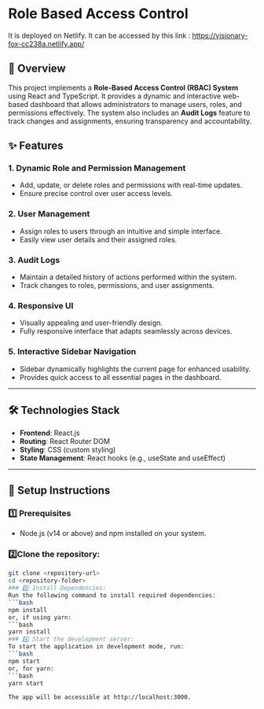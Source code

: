 # Role Based Access Control 

It is deployed on Netlify.
It can be accessed by this link : https://visionary-fox-cc238a.netlify.app/

## 📖 Overview
This project implements a **Role-Based Access Control (RBAC) System** using React and TypeScript. It provides a dynamic and interactive web-based dashboard that allows administrators to manage users, roles, and permissions effectively. The system also includes an **Audit Logs** feature to track changes and assignments, ensuring transparency and accountability.

## ✨ Features

### 1. Dynamic Role and Permission Management
- Add, update, or delete roles and permissions with real-time updates.
- Ensure precise control over user access levels.

### 2. User Management
- Assign roles to users through an intuitive and simple interface.
- Easily view user details and their assigned roles.

### 3. Audit Logs
- Maintain a detailed history of actions performed within the system.
- Track changes to roles, permissions, and user assignments.

### 4. Responsive UI
- Visually appealing and user-friendly design.
- Fully responsive interface that adapts seamlessly across devices.

### 5. Interactive Sidebar Navigation
- Sidebar dynamically highlights the current page for enhanced usability.
- Provides quick access to all essential pages in the dashboard.

---

## 🛠️ Technologies Stack

- **Frontend**: React.js
- **Routing**: React Router DOM
- **Styling**: CSS (custom styling)
- **State Management**: React hooks (e.g., useState and useEffect)

---

## 🚀 Setup Instructions

### 1️⃣ Prerequisites
- Node.js (v14 or above) and npm installed on your system.

### 2️⃣Clone the repository:
   ```bash
   git clone <repository-url>
   cd <repository-folder>
### 3️⃣ Install Dependencies:
Run the following command to install required dependencies:
   ```bash
   npm install
or, if using yarn:
   ```bash
   yarn install
### 4️⃣ Start the development server:
To start the application in development mode, run:
   ```bash
   npm start
or, for yarn:
   ```bash
   yarn start
   
The app will be accessible at http://localhost:3000.
